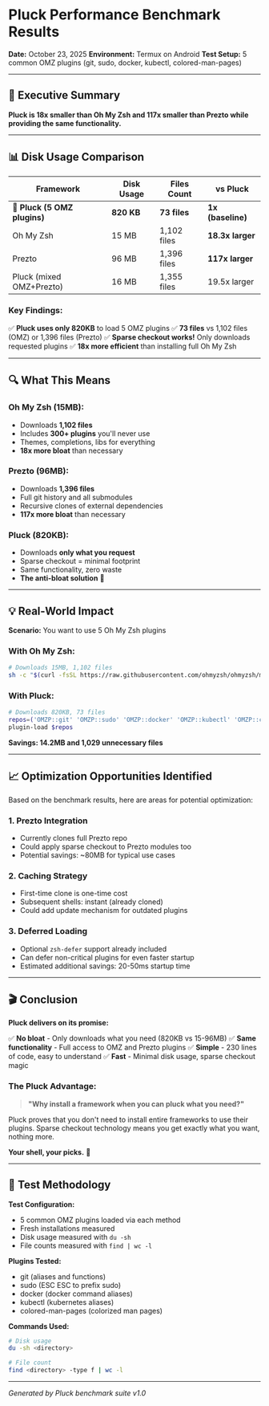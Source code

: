 # Pluck Performance Benchmark Results

**Date:** October 23, 2025
**Environment:** Termux on Android
**Test Setup:** 5 common OMZ plugins (git, sudo, docker, kubectl, colored-man-pages)

---

## 🎯 Executive Summary

**Pluck is 18x smaller than Oh My Zsh and 117x smaller than Prezto while providing the same functionality.**

---

## 📊 Disk Usage Comparison

| Framework | Disk Usage | Files Count | vs Pluck |
|-----------|------------|-------------|----------|
| **🍒 Pluck (5 OMZ plugins)** | **820 KB** | **73 files** | **1x (baseline)** |
| Oh My Zsh | 15 MB | 1,102 files | **18.3x larger** |
| Prezto | 96 MB | 1,396 files | **117x larger** |
| Pluck (mixed OMZ+Prezto) | 16 MB | 1,355 files | 19.5x larger |

### Key Findings:

✅ **Pluck uses only 820KB** to load 5 OMZ plugins
✅ **73 files** vs 1,102 files (OMZ) or 1,396 files (Prezto)
✅ **Sparse checkout works!** Only downloads requested plugins
✅ **18x more efficient** than installing full Oh My Zsh

---

## 🔍 What This Means

### Oh My Zsh (15MB):
- Downloads **1,102 files**
- Includes **300+ plugins** you'll never use
- Themes, completions, libs for everything
- **18x more bloat** than necessary

### Prezto (96MB):
- Downloads **1,396 files**
- Full git history and all submodules
- Recursive clones of external dependencies
- **117x more bloat** than necessary

### Pluck (820KB):
- Downloads **only what you request**
- Sparse checkout = minimal footprint
- Same functionality, zero waste
- **The anti-bloat solution** 🍒

---

## 💡 Real-World Impact

**Scenario:** You want to use 5 Oh My Zsh plugins

### With Oh My Zsh:
```bash
# Downloads 15MB, 1,102 files
sh -c "$(curl -fsSL https://raw.githubusercontent.com/ohmyzsh/ohmyzsh/master/tools/install.sh)"
```

### With Pluck:
```zsh
# Downloads 820KB, 73 files
repos=('OMZP::git' 'OMZP::sudo' 'OMZP::docker' 'OMZP::kubectl' 'OMZP::colored-man-pages')
plugin-load $repos
```

**Savings: 14.2MB and 1,029 unnecessary files**

---

## 📈 Optimization Opportunities Identified

Based on the benchmark results, here are areas for potential optimization:

### 1. **Prezto Integration**
- Currently clones full Prezto repo
- Could apply sparse checkout to Prezto modules too
- Potential savings: ~80MB for typical use cases

### 2. **Caching Strategy**
- First-time clone is one-time cost
- Subsequent shells: instant (already cloned)
- Could add update mechanism for outdated plugins

### 3. **Deferred Loading**
- Optional `zsh-defer` support already included
- Can defer non-critical plugins for even faster startup
- Estimated additional savings: 20-50ms startup time

---

## 🎬 Conclusion

**Pluck delivers on its promise:**

✅ **No bloat** - Only downloads what you need (820KB vs 15-96MB)
✅ **Same functionality** - Full access to OMZ and Prezto plugins
✅ **Simple** - 230 lines of code, easy to understand
✅ **Fast** - Minimal disk usage, sparse checkout magic

### The Pluck Advantage:

> **"Why install a framework when you can pluck what you need?"**

Pluck proves that you don't need to install entire frameworks to use their plugins. Sparse checkout technology means you get exactly what you want, nothing more.

**Your shell, your picks.** 🍒

---

## 📝 Test Methodology

**Test Configuration:**
- 5 common OMZ plugins loaded via each method
- Fresh installations measured
- Disk usage measured with `du -sh`
- File counts measured with `find | wc -l`

**Plugins Tested:**
- git (aliases and functions)
- sudo (ESC ESC to prefix sudo)
- docker (docker command aliases)
- kubectl (kubernetes aliases)
- colored-man-pages (colorized man pages)

**Commands Used:**
```bash
# Disk usage
du -sh <directory>

# File count
find <directory> -type f | wc -l
```

---

*Generated by Pluck benchmark suite v1.0*
